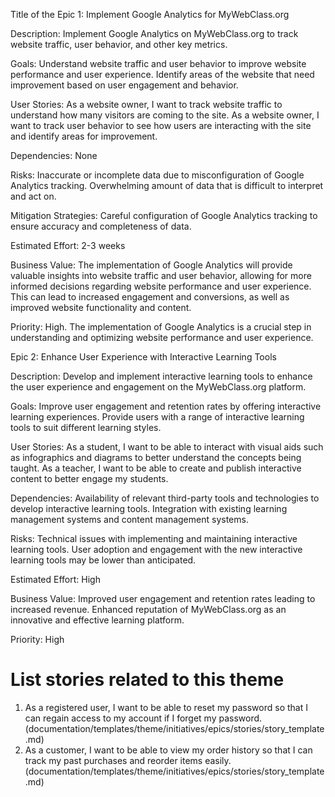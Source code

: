 Title of the Epic 1: Implement Google Analytics for MyWebClass.org

Description: Implement Google Analytics on MyWebClass.org to track website traffic, user behavior, and other key metrics.

Goals:
Understand website traffic and user behavior to improve website performance and user experience.
Identify areas of the website that need improvement based on user engagement and behavior.


User Stories:
As a website owner, I want to track website traffic to understand how many visitors are coming to the site.
As a website owner, I want to track user behavior to see how users are interacting with the site and identify areas for improvement.

Dependencies: None

Risks:
Inaccurate or incomplete data due to misconfiguration of Google Analytics tracking.
Overwhelming amount of data that is difficult to interpret and act on.

Mitigation Strategies:
Careful configuration of Google Analytics tracking to ensure accuracy and completeness of data.

Estimated Effort: 2-3 weeks

Business Value: The implementation of Google Analytics will provide valuable insights into website traffic and user behavior, allowing for more informed decisions regarding website performance and user experience. This can lead to increased engagement and conversions, as well as improved website functionality and content.

Priority: High. The implementation of Google Analytics is a crucial step in understanding and optimizing website performance and user experience.

Epic 2: Enhance User Experience with Interactive Learning Tools

Description: Develop and implement interactive learning tools to enhance the user experience and engagement on the MyWebClass.org platform.

Goals:
Improve user engagement and retention rates by offering interactive learning experiences.
Provide users with a range of interactive learning tools to suit different learning styles.

User Stories:
As a student, I want to be able to interact with visual aids such as infographics and diagrams to better understand the concepts being taught.
As a teacher, I want to be able to create and publish interactive content to better engage my students.

Dependencies:
Availability of relevant third-party tools and technologies to develop interactive learning tools.
Integration with existing learning management systems and content management systems.

Risks:
Technical issues with implementing and maintaining interactive learning tools.
User adoption and engagement with the new interactive learning tools may be lower than anticipated.

Estimated Effort: High

Business Value:
Improved user engagement and retention rates leading to increased revenue.
Enhanced reputation of MyWebClass.org as an innovative and effective learning platform.

Priority: High
 
 
# List stories related to this theme
1. As a registered user, I want to be able to reset my password so that I can regain access to my account if I forget my password.(documentation/templates/theme/initiatives/epics/stories/story_template.md)
2. As a customer, I want to be able to view my order history so that I can track my past purchases and reorder items easily.(documentation/templates/theme/initiatives/epics/stories/story_template.md)

